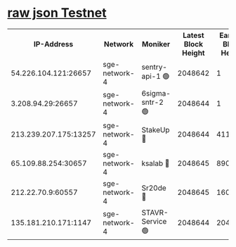 
[raw json Testnet](https://rpc-check.sget.stavr.tech/sget/rpc-sget-result.json)
=


<table><tr><th>IP-Address</th><th>Network</th><th>Moniker</th><th>Latest Block Height</th><th>Earliest Block Height</th><th>Catching Up</th><th>Tx Index</th><th>Voting Power</th><th>Scan Time</th></tr><tr><td>54.226.104.121:26657</td><td>sge-network-4</td><td>sentry-api-1 🟢</td><td>2048642</td><td>1</td><td>False</td><td>on</td><td>0</td><td>2024-03-17T12:10:37.805622536UTC</td></tr><tr><td>3.208.94.29:26657</td><td>sge-network-4</td><td>6sigma-sntr-2 🟢</td><td>2048644</td><td>1</td><td>False</td><td>on</td><td>0</td><td>2024-03-17T12:10:49.083496203UTC</td></tr><tr><td>213.239.207.175:13257</td><td>sge-network-4</td><td>StakeUp 🔴</td><td>2048644</td><td>411001</td><td>False</td><td>off</td><td>100</td><td>2024-03-17T12:10:46.141263581UTC</td></tr><tr><td>65.109.88.254:30657</td><td>sge-network-4</td><td>ksalab 🔴</td><td>2048645</td><td>890001</td><td>False</td><td>on</td><td>3278</td><td>2024-03-17T12:10:53.442463254UTC</td></tr><tr><td>212.22.70.9:60557</td><td>sge-network-4</td><td>Sr20de 🔴</td><td>2048645</td><td>1608978</td><td>False</td><td>on</td><td>133</td><td>2024-03-17T12:10:55.929705891UTC</td></tr><tr><td>135.181.210.171:1147</td><td>sge-network-4</td><td>STAVR-Service 🟢</td><td>2048644</td><td>2046001</td><td>False</td><td>on</td><td>0</td><td>2024-03-17T12:10:46.467548095UTC</td></tr></table>
